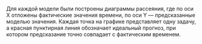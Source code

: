 Для каждой модели были построены диаграммы рассеяния, где по оси X отложены фактические значения времени, по оси Y — предсказанные моделью значения. Каждая точка на графике представляет одну задачу, а красная пунктирная линия обозначает идеальный прогноз, при котором предсказание точно совпадает с фактическим временем.
